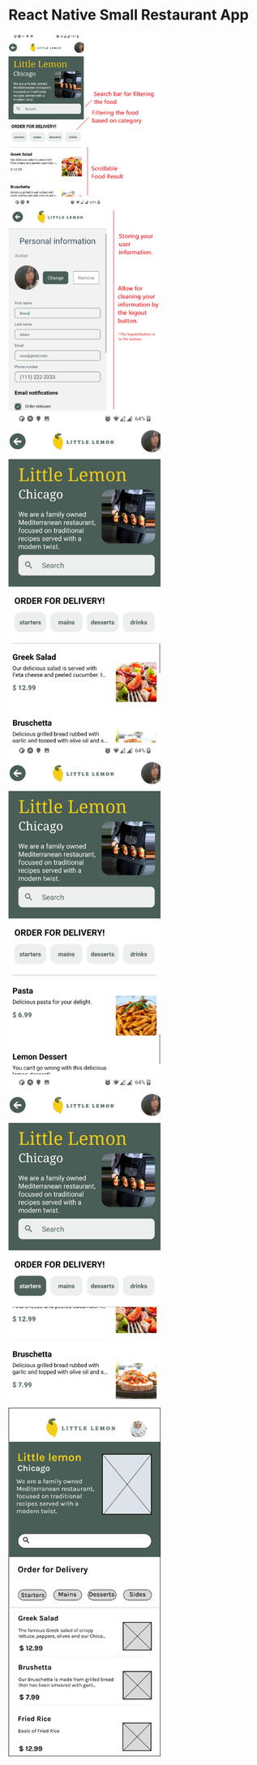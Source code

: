 # React Native Small Restaurant App

<img src="https://github.com/JonathanSum/little-lemon/blob/main/Examples/showcase1.png?raw=true" width="300px"/>
<img src="https://github.com/JonathanSum/little-lemon/blob/main/Examples/showcase2.png?raw=true" width="300px"/>
<img src="https://github.com/JonathanSum/little-lemon/blob/main/Examples/Screenshot_20230209-043711.jpg?raw=true" width="300px"/>
<img src="https://github.com/JonathanSum/little-lemon/blob/main/Examples/Screenshot_20230209-043715.jpg?raw=true" width="300px"/>
<img src="https://github.com/JonathanSum/little-lemon/blob/main/Examples/Screenshot_20230209-043727.jpg?raw=true" width="300px"/>
<img src="https://github.com/JonathanSum/little-lemon/blob/main/WireFrame/Wireframe1.png?raw=true" width="300px"/>
